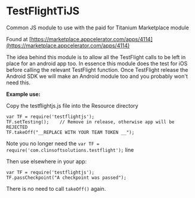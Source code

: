 TestFlightTiJS
==============

Common JS module to use with the paid for Titanium Marketplace module

Found at [https://marketplace.appcelerator.com/apps/4114](https://marketplace.appcelerator.com/apps/4114)

The idea behind this module is to allow all the TestFlight calls to be left in place for an android app too.
In essence this module does the test for iOS before calling the relevant TestFlight function. Once TestFlight release
the Android SDK we will make an Android module too and you probably won't need this.

**Example use:**

Copy the testflightjs.js file into the Resource directory

    var TF = require('testflightjs');
    TF.setTesting();	// Remove in release, otherwise app will be REJECTED
    TF.takeOff("__REPLACE WITH YOUR TEAM TOKEN __");

Note you no longer need the `var TF = require('com.clinsoftsolutions.testflight');` line

Then use elsewhere in your app:

    var TF = require('testflightjs');
    TF.passCheckpoint("A checkpoint was passed");

There is no need to call `takeOff()` again.
